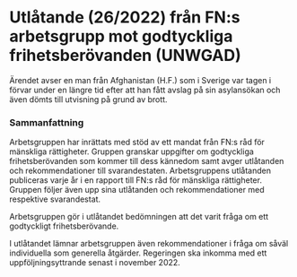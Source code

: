 # Utlåtande (26/2022) från FN:s arbetsgrupp mot godtyckliga frihetsberövanden (UNWGAD)

Ärendet avser en man från Afghanistan (H.F.) som i Sverige var tagen i förvar under en längre tid efter att han fått avslag på sin asylansökan och även dömts till utvisning på grund av brott.


### Sammanfattning

Arbetsgruppen har inrättats med stöd av ett mandat från FN:s råd för mänskliga rättigheter. Gruppen granskar uppgifter om godtyckliga frihetsberövanden som kommer till dess kännedom samt avger utlåtanden och rekommendationer till svarandestaten. Arbetsgruppens utlåtanden publiceras varje år i en rapport till FN:s råd för mänskliga rättigheter. Gruppen följer även upp sina utlåtanden och rekommendationer med respektive svarandestat.

Arbetsgruppen gör i utlåtandet bedömningen att det varit fråga om ett godtyckligt frihetsberövande.

I utlåtandet lämnar arbetsgruppen även rekommendationer i fråga om såväl individuella som generella åtgärder. Regeringen ska inkomma med ett uppföljningsyttrande senast i november 2022\.
